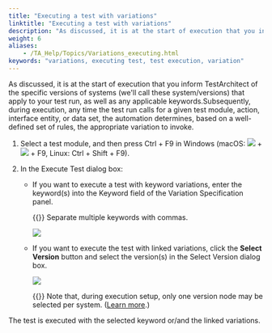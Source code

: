 ```yaml
--- 
title: "Executing a test with variations"
linktitle: "Executing a test with variations"
description: "As discussed, it is at the start of execution that you inform TestArchitect of the specific versions of systems (we'll call these system/versions) that apply to your test run, as well as any applicable keywords."
weight: 6
aliases: 
    - /TA_Help/Topics/Variations_executing.html
keywords: "variations, executing test, test execution, variation"
---
```


As discussed, it is at the start of execution that you inform TestArchitect of the specific versions of systems \(we'll call these system/versions\) that apply to your test run, as well as any applicable keywords.Subsequently, during execution, any time the test run calls for a given test module, action, interface entity, or data set, the automation determines, based on a well-defined set of rules, the appropriate variation to invoke.

1.  Select a test module, and then press Ctrl + F9 in Windows \(macOS: ![](/images/TA_Help/Images/Mac_control_key.png) + ![](/images/TA_Help/Images/Mac_shift_key.png) + F9, Linux: Ctrl + Shift + F9\).

2.  In the Execute Test dialog box:

    -   If you want to execute a test with keyword variations, enter the keyword\(s\) into the Keyword field of the Variation Specification panel.

        {{<note>}} Separate multiple keywords with commas.

        ![](/images/TA_Help/Images/Kw_variations.png)

    -   If you want to execute the test with linked variations, click the **Select Version** button and select the version\(s\) in the Select Version dialog box.

        ![](/images/TA_Help/Images/Linked_variations.png)

        {{<important>}} Note that, during execution setup, only one version node may be selected per system. \([Learn more](/user-guide/variations/rules-for-executing-with-variations/).\)


The test is executed with the selected keyword or/and the linked variations.




